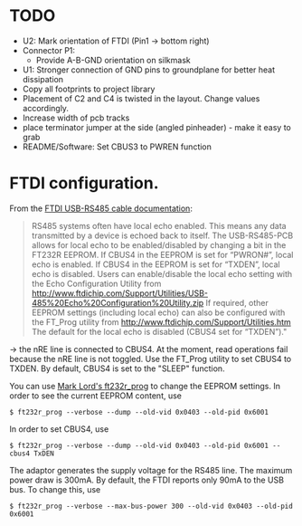 # TODO

* U2: Mark orientation of FTDI (Pin1 -> bottom right)
* Connector P1: 
	* Provide A-B-GND orientation on silkmask
* U1: Stronger connection of GND pins to groundplane for better heat
  dissipation
* Copy all footprints to project library
* Placement of C2 and C4 is twisted in the layout. Change values
	accordingly.
* Increase width of pcb tracks
* place terminator jumper at the side (angled pinheader) - make it easy
	to grab
* README/Software: Set CBUS3 to PWREN function

# FTDI configuration.

From the [FTDI USB-RS485 cable documentation]( http://www.ftdichip.com/Support/Documents/DataSheets/Cables/DS_USB_RS485_PCB.pdf):

> RS485 systems often have local echo enabled. This means any data
> transmitted by a device is echoed back to itself.  The USB-RS485-PCB
> allows for local echo to be enabled/disabled by changing a bit in the
> FT232R EEPROM. If CBUS4 in the EEPROM is set for “PWRON#”, local echo is
> enabled. If CBUS4 in the EEPROM is set for “TXDEN”, local echo is
> disabled.  Users can enable/disable the local echo setting with the Echo
> Configuration Utility from
> http://www.ftdichip.com/Support/Utilities/USB-485%20Echo%20Configuration%20Utility.zip
> If required, other EEPROM settings (including local echo) can also be
> configured with the FT_Prog utility from
> http://www.ftdichip.com/Support/Utilities.htm The default for the local
> echo is disabled (CBUS4 set for “TXDEN”)."

-> the nRE line is connected to CBUS4. At the moment, read operations
fail because the nRE line is not toggled. Use the FT_Prog utility to set
CBUS4 to TXDEN. By default, CBUS4 is set to the "SLEEP" function.

You can use [Mark Lord's ft232r_prog](http://rtr.ca/ft232r/) to change
the EEPROM settings. In order to see the current EEPROM content, use

    $ ft232r_prog --verbose --dump --old-vid 0x0403 --old-pid 0x6001

In order to set CBUS4, use

    $ ft232r_prog --verbose --dump --old-vid 0x0403 --old-pid 0x6001 --cbus4 TxDEN

The adaptor generates the supply voltage for the RS485 line. The maximum
power draw is 300mA. By default, the FTDI reports only 90mA to the USB
bus. To change this, use

    $ ft232r_prog --verbose --max-bus-power 300 --old-vid 0x0403 --old-pid 0x6001
